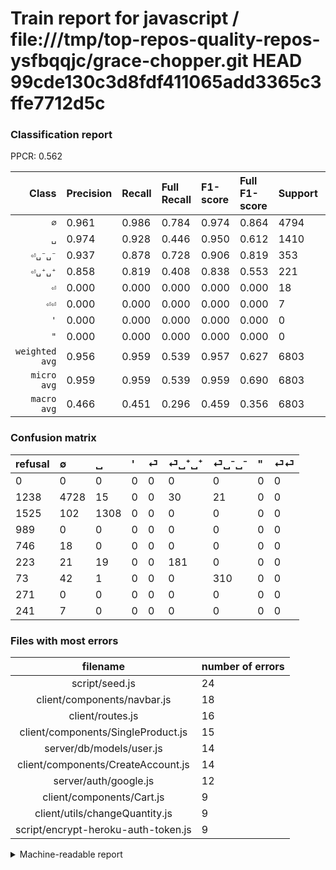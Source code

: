 # Train report for javascript / file:///tmp/top-repos-quality-repos-ysfbqqjc/grace-chopper.git HEAD 99cde130c3d8fdf411065add3365c3ffe7712d5c

### Classification report

PPCR: 0.562

| Class | Precision | Recall | Full Recall | F1-score | Full F1-score | Support | Full Support | PPCR |
|------:|:----------|:-------|:------------|:---------|:---------|:--------|:-------------|:-----|
| `∅` | 0.961| 0.986| 0.784| 0.974| 0.864| 4794| 6032| 0.795 |
| `␣` | 0.974| 0.928| 0.446| 0.950| 0.612| 1410| 2935| 0.480 |
| `⏎␣⁻␣⁻` | 0.937| 0.878| 0.728| 0.906| 0.819| 353| 426| 0.829 |
| `⏎␣⁺␣⁺` | 0.858| 0.819| 0.408| 0.838| 0.553| 221| 444| 0.498 |
| `⏎` | 0.000| 0.000| 0.000| 0.000| 0.000| 18| 764| 0.024 |
| `⏎⏎` | 0.000| 0.000| 0.000| 0.000| 0.000| 7| 248| 0.028 |
| `'` | 0.000| 0.000| 0.000| 0.000| 0.000| 0| 989| 0.000 |
| `"` | 0.000| 0.000| 0.000| 0.000| 0.000| 0| 271| 0.000 |
| `weighted avg` | 0.956| 0.959| 0.539| 0.957| 0.627| 6803| 12109| 0.562 |
| `micro avg` | 0.959| 0.959| 0.539| 0.959| 0.690| 6803| 12109| 0.562 |
| `macro avg` | 0.466| 0.451| 0.296| 0.459| 0.356| 6803| 12109| 0.562 |

### Confusion matrix

|refusal|  ∅| ␣| '| ⏎| ⏎␣⁺␣⁺| ⏎␣⁻␣⁻| "| ⏎⏎| 
|:---|:---|:---|:---|:---|:---|:---|:---|:---|
|0 |0 |0 |0 |0 |0 |0 |0 |0 |
|1238 |4728 |15 |0 |0 |30 |21 |0 |0 |
|1525 |102 |1308 |0 |0 |0 |0 |0 |0 |
|989 |0 |0 |0 |0 |0 |0 |0 |0 |
|746 |18 |0 |0 |0 |0 |0 |0 |0 |
|223 |21 |19 |0 |0 |181 |0 |0 |0 |
|73 |42 |1 |0 |0 |0 |310 |0 |0 |
|271 |0 |0 |0 |0 |0 |0 |0 |0 |
|241 |7 |0 |0 |0 |0 |0 |0 |0 |

### Files with most errors

| filename | number of errors|
|:----:|:-----|
| script/seed.js | 24 |
| client/components/navbar.js | 18 |
| client/routes.js | 16 |
| client/components/SingleProduct.js | 15 |
| server/db/models/user.js | 14 |
| client/components/CreateAccount.js | 14 |
| server/auth/google.js | 12 |
| client/components/Cart.js | 9 |
| client/utils/changeQuantity.js | 9 |
| script/encrypt-heroku-auth-token.js | 9 |

<details>
    <summary>Machine-readable report</summary>
```json
{
  "cl_report": {"\"": {"f1-score": 0.0, "precision": 0.0, "recall": 0.0, "support": 0}, "\u0027": {"f1-score": 0.0, "precision": 0.0, "recall": 0.0, "support": 0}, "macro avg": {"f1-score": 0.4585340842799053, "precision": 0.4662101435283761, "recall": 0.4513854823977782, "support": 6803}, "micro avg": {"f1-score": 0.9594296633838013, "precision": 0.9594296633838013, "recall": 0.9594296633838013, "support": 6803}, "weighted avg": {"f1-score": 0.957317029470568, "precision": 0.9557881674391324, "recall": 0.9594296633838013, "support": 6803}, "\u2205": {"f1-score": 0.9736408566721582, "precision": 0.9613664091093941, "recall": 0.986232790988736, "support": 4794}, "\u23ce": {"f1-score": 0.0, "precision": 0.0, "recall": 0.0, "support": 18}, "\u23ce\u23ce": {"f1-score": 0.0, "precision": 0.0, "recall": 0.0, "support": 7}, "\u23ce\u2423\u207a\u2423\u207a": {"f1-score": 0.837962962962963, "precision": 0.8578199052132701, "recall": 0.8190045248868778, "support": 221}, "\u23ce\u2423\u207b\u2423\u207b": {"f1-score": 0.9064327485380116, "precision": 0.9365558912386707, "recall": 0.8781869688385269, "support": 353}, "\u2423": {"f1-score": 0.9502361060661098, "precision": 0.9739389426656738, "recall": 0.9276595744680851, "support": 1410}},
  "cl_report_full": {"\"": {"f1-score": 0.0, "precision": 0.0, "recall": 0.0, "support": 271}, "\u0027": {"f1-score": 0.0, "precision": 0.0, "recall": 0.0, "support": 989}, "macro avg": {"f1-score": 0.3558445697363063, "precision": 0.4662101435283761, "recall": 0.29560408677046546, "support": 12109}, "micro avg": {"f1-score": 0.6902495769881557, "precision": 0.9594296633838013, "recall": 0.5390205632174415, "support": 12109}, "weighted avg": {"f1-score": 0.6274711553451062, "precision": 0.7793639296435696, "recall": 0.5390205632174415, "support": 12109}, "\u2205": {"f1-score": 0.8635616438356165, "precision": 0.9613664091093941, "recall": 0.7838196286472149, "support": 6032}, "\u23ce": {"f1-score": 0.0, "precision": 0.0, "recall": 0.0, "support": 764}, "\u23ce\u23ce": {"f1-score": 0.0, "precision": 0.0, "recall": 0.0, "support": 248}, "\u23ce\u2423\u207a\u2423\u207a": {"f1-score": 0.5526717557251909, "precision": 0.8578199052132701, "recall": 0.40765765765765766, "support": 444}, "\u23ce\u2423\u207b\u2423\u207b": {"f1-score": 0.8190224570673711, "precision": 0.9365558912386707, "recall": 0.7276995305164319, "support": 426}, "\u2423": {"f1-score": 0.611500701262272, "precision": 0.9739389426656738, "recall": 0.44565587734241907, "support": 2935}},
  "ppcr": 0.561813527128582
}
```
</details>
